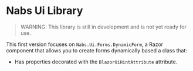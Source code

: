# Nabs Ui Library

> WARNING: This library is still in development and is not yet ready for use.

This first version focuses on `Nabs.Ui.Forms.DynamicForm`, a Razor component that allows you to create forms dynamically based a class that:
- Has properties decorated with the `BlazorUiHintAttribute` attribute.


